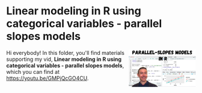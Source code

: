 # Linear modeling in R using categorical variables - parallel slopes models
[<img src="parallel thumb.jpg" align="right" height="100" />](<https://youtu.be/GMPjQcGO4CU>)

Hi everybody! In this folder, you'll find materials supporting my vid, **Linear modeling in R using categorical variables - parallel slopes models**, which you can find at <https://youtu.be/GMPjQcGO4CU>. 